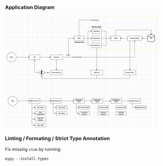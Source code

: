 ### Application Diagram
![Application Infrastructure Diagram](./assets/img.png)


### Linting / Formating / Strict Type Annotation

Fix missing `stub` by running:
```shell
mypy --install-types
```
